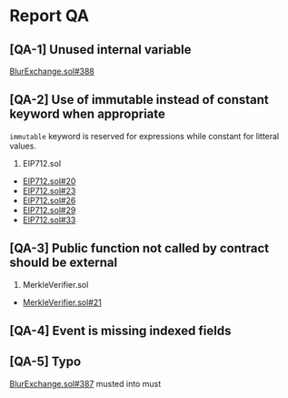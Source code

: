 # **Report QA**


## [QA-1] Unused internal variable

[BlurExchange.sol#388](https://github.com/code-423n4/2022-10-blur/blob/main/contracts/BlurExchange.sol#388)

## [QA-2] Use of immutable instead of constant keyword when appropriate

`immutable` keyword is reserved for expressions while constant for litteral values.

1. EIP712.sol
  - [EIP712.sol#20](https://github.com/code-423n4/2022-10-blur/blob/main/contracts/lib/EIP712.sol#20)
  - [EIP712.sol#23](https://github.com/code-423n4/2022-10-blur/blob/main/contracts/lib/EIP712.sol#23)
  - [EIP712.sol#26](https://github.com/code-423n4/2022-10-blur/blob/main/contracts/lib/EIP712.sol#26)
  - [EIP712.sol#29](https://github.com/code-423n4/2022-10-blur/blob/main/contracts/lib/EIP712.sol#29)
  - [EIP712.sol#33](https://github.com/code-423n4/2022-10-blur/blob/main/contracts/lib/EIP712.sol#3)


## [QA-3] Public function not called by contract should be external

1. MerkleVerifier.sol
  - [MerkleVerifier.sol#21](https://github.com/code-423n4/2022-10-blur/blob/main/contracts/lib/MerkleVerifier.sol#21)


## [QA-4] Event is missing indexed fields

## [QA-5] Typo

[BlurExchange.sol#387](https://github.com/code-423n4/2022-10-blur/blob/main/contracts/BlurExchange.sol#387) musted into must
